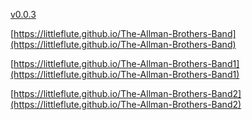 [v0.0.3](https://github.com/littleflute/The-Allman-Brothers-Band/edit/master/README.md)


[https://littleflute.github.io/The-Allman-Brothers-Band](https://littleflute.github.io/The-Allman-Brothers-Band)

[https://littleflute.github.io/The-Allman-Brothers-Band1](https://littleflute.github.io/The-Allman-Brothers-Band1)

[https://littleflute.github.io/The-Allman-Brothers-Band2](https://littleflute.github.io/The-Allman-Brothers-Band2)
